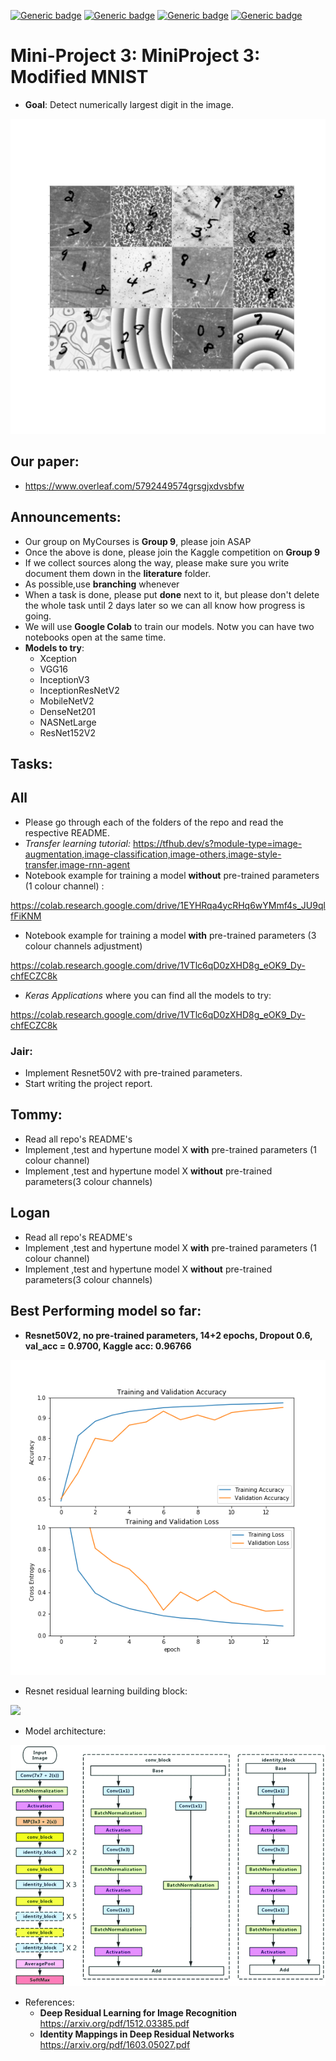 [![Generic badge](https://img.shields.io/badge/Mini_project_3:ModifiedMNIST-Building-blue.svg)](https://shields.io/)
[![Generic badge](https://img.shields.io/badge/Contributors-3-<COLOR>.svg)](https://shields.io/)
[![Generic badge](https://img.shields.io/badge/COMP551-Applied_Machine_Learning-red.svg)](https://shields.io/)
[![Generic badge](https://img.shields.io/badge/Neat_level-OVER_9000-green.svg)](https://shields.io/)

# Mini-Project 3: MiniProject 3: Modified MNIST
- **Goal**: Detect numerically largest digit in the image.  

![](figs/modified_MNIST_challenge.png)

## Our paper: 
- https://www.overleaf.com/5792449574grsgjxdvsbfw

## Announcements: 
- Our group on MyCourses is **Group 9**, please join ASAP 
- Once the above is done, please join the Kaggle competition on **Group 9**
- If we collect sources along the way, please make sure you write document them down in the **literature** folder.
- As possible,use **branching** whenever
- When a task is done, please put **done** next to it, but please don't delete the whole task until 2 days later so we can all know how progress is going. 
- We will use **Google Colab** to train our models. Notw you can have two notebooks open at the same time. 
- **Models to try**: 
  - Xception 
  - VGG16 
  - InceptionV3
  - InceptionResNetV2	 
  - MobileNetV2
  - DenseNet201
  - NASNetLarge
  - ResNet152V2

## Tasks: 

## All 
- Please go through each of the folders of the repo and read the respective README. 
- *Transfer learning tutorial:* https://tfhub.dev/s?module-type=image-augmentation,image-classification,image-others,image-style-transfer,image-rnn-agent 
- Notebook example for training a model **without** pre-trained parameters (1 colour channel) :

https://colab.research.google.com/drive/1EYHRqa4ycRHq6wYMmf4s_JU9qlfFiKNM

- Notebook example for training a model **with** pre-trained parameters (3 colour channels adjustment)

https://colab.research.google.com/drive/1VTlc6qD0zXHD8g_eOK9_Dy-chfECZC8k 

- *Keras Applications* where you can find all the models to try: 

https://colab.research.google.com/drive/1VTlc6qD0zXHD8g_eOK9_Dy-chfECZC8k


### Jair: 
- Implement Resnet50V2 with pre-trained parameters. 
- Start writing the project report. 

## Tommy: 
- Read all repo's README's
- Implement ,test and hypertune model X **with** pre-trained parameters (1 colour channel) 
- Implement ,test and hypertune model X **without** pre-trained parameters(3 colour channels)

## Logan
- Read all repo's README's
- Implement ,test and hypertune model X **with** pre-trained parameters (1 colour channel) 
- Implement ,test and hypertune model X **without** pre-trained parameters(3 colour channels)


## Best Performing model so far: 
- **Resnet50V2, no pre-trained parameters, 14+2 epochs, Dropout 0.6, val_acc = 0.9700, Kaggle acc: 0.96766**

![](figs/metrics_Modified_MNIST_keras_resnet_14plus2epochs_dropout0.6_acc9700.png)

- Resnet residual learning building block: 

![](Residual_learning_building_block.jpg)

- Model architecture: 

![](figs/Left-ResNet50-architecture-Blocks-with-dotted-line-represents-modules-that-might-be.png)

- References: 
  - **Deep Residual Learning for Image Recognition** https://arxiv.org/pdf/1512.03385.pdf
  - **Identity Mappings in Deep Residual Networks** https://arxiv.org/pdf/1603.05027.pdf
  





